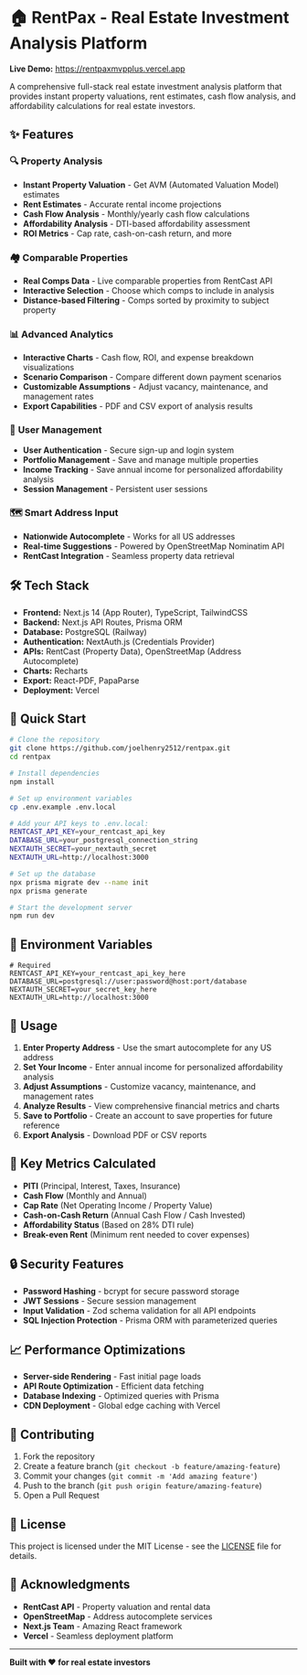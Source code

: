 # 🏠 RentPax - Real Estate Investment Analysis Platform

**Live Demo:** https://rentpaxmvpplus.vercel.app

A comprehensive full-stack real estate investment analysis platform that provides instant property valuations, rent estimates, cash flow analysis, and affordability calculations for real estate investors.

## ✨ Features

### 🔍 **Property Analysis**
- **Instant Property Valuation** - Get AVM (Automated Valuation Model) estimates
- **Rent Estimates** - Accurate rental income projections
- **Cash Flow Analysis** - Monthly/yearly cash flow calculations
- **Affordability Analysis** - DTI-based affordability assessment
- **ROI Metrics** - Cap rate, cash-on-cash return, and more

### 🏘️ **Comparable Properties**
- **Real Comps Data** - Live comparable properties from RentCast API
- **Interactive Selection** - Choose which comps to include in analysis
- **Distance-based Filtering** - Comps sorted by proximity to subject property

### 📊 **Advanced Analytics**
- **Interactive Charts** - Cash flow, ROI, and expense breakdown visualizations
- **Scenario Comparison** - Compare different down payment scenarios
- **Customizable Assumptions** - Adjust vacancy, maintenance, and management rates
- **Export Capabilities** - PDF and CSV export of analysis results

### 👤 **User Management**
- **User Authentication** - Secure sign-up and login system
- **Portfolio Management** - Save and manage multiple properties
- **Income Tracking** - Save annual income for personalized affordability analysis
- **Session Management** - Persistent user sessions

### 🗺️ **Smart Address Input**
- **Nationwide Autocomplete** - Works for all US addresses
- **Real-time Suggestions** - Powered by OpenStreetMap Nominatim API
- **RentCast Integration** - Seamless property data retrieval

## 🛠️ Tech Stack

- **Frontend:** Next.js 14 (App Router), TypeScript, TailwindCSS
- **Backend:** Next.js API Routes, Prisma ORM
- **Database:** PostgreSQL (Railway)
- **Authentication:** NextAuth.js (Credentials Provider)
- **APIs:** RentCast (Property Data), OpenStreetMap (Address Autocomplete)
- **Charts:** Recharts
- **Export:** React-PDF, PapaParse
- **Deployment:** Vercel

## 🚀 Quick Start

```bash
# Clone the repository
git clone https://github.com/joelhenry2512/rentpax.git
cd rentpax

# Install dependencies
npm install

# Set up environment variables
cp .env.example .env.local

# Add your API keys to .env.local:
RENTCAST_API_KEY=your_rentcast_api_key
DATABASE_URL=your_postgresql_connection_string
NEXTAUTH_SECRET=your_nextauth_secret
NEXTAUTH_URL=http://localhost:3000

# Set up the database
npx prisma migrate dev --name init
npx prisma generate

# Start the development server
npm run dev
```

## 🔧 Environment Variables

```env
# Required
RENTCAST_API_KEY=your_rentcast_api_key_here
DATABASE_URL=postgresql://user:password@host:port/database
NEXTAUTH_SECRET=your_secret_key_here
NEXTAUTH_URL=http://localhost:3000
```

## 📱 Usage

1. **Enter Property Address** - Use the smart autocomplete for any US address
2. **Set Your Income** - Enter annual income for personalized affordability analysis
3. **Adjust Assumptions** - Customize vacancy, maintenance, and management rates
4. **Analyze Results** - View comprehensive financial metrics and charts
5. **Save to Portfolio** - Create an account to save properties for future reference
6. **Export Analysis** - Download PDF or CSV reports

## 🎯 Key Metrics Calculated

- **PITI** (Principal, Interest, Taxes, Insurance)
- **Cash Flow** (Monthly and Annual)
- **Cap Rate** (Net Operating Income / Property Value)
- **Cash-on-Cash Return** (Annual Cash Flow / Cash Invested)
- **Affordability Status** (Based on 28% DTI rule)
- **Break-even Rent** (Minimum rent needed to cover expenses)

## 🔒 Security Features

- **Password Hashing** - bcrypt for secure password storage
- **JWT Sessions** - Secure session management
- **Input Validation** - Zod schema validation for all API endpoints
- **SQL Injection Protection** - Prisma ORM with parameterized queries

## 📈 Performance Optimizations

- **Server-side Rendering** - Fast initial page loads
- **API Route Optimization** - Efficient data fetching
- **Database Indexing** - Optimized queries with Prisma
- **CDN Deployment** - Global edge caching with Vercel

## 🤝 Contributing

1. Fork the repository
2. Create a feature branch (`git checkout -b feature/amazing-feature`)
3. Commit your changes (`git commit -m 'Add amazing feature'`)
4. Push to the branch (`git push origin feature/amazing-feature`)
5. Open a Pull Request

## 📄 License

This project is licensed under the MIT License - see the [LICENSE](LICENSE) file for details.

## 🙏 Acknowledgments

- **RentCast API** - Property valuation and rental data
- **OpenStreetMap** - Address autocomplete services
- **Next.js Team** - Amazing React framework
- **Vercel** - Seamless deployment platform

---

**Built with ❤️ for real estate investors**
